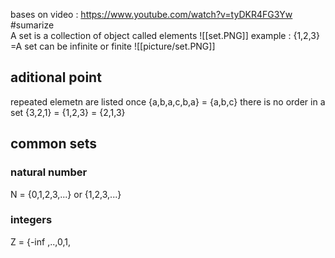 bases on video : https://www.youtube.com/watch?v=tyDKR4FG3Yw 
#sumarize  
A set is a collection of object called elements 
![[set.PNG]]
example : {1,2,3} =A 
set can be infinite or finite 
![[picture/set.PNG]]
## aditional point 
repeated elemetn are listed once 
{a,b,a,c,b,a} = {a,b,c}
there is no order in a set 
{3,2,1} = {1,2,3}
		 = {2,1,3}
## common sets 
### natural number 
N = {0,1,2,3,...} or {1,2,3,...}
### integers 
Z = {-inf ,..,0,1,